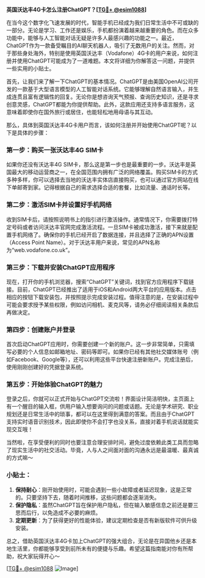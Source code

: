 **英国沃达丰4G卡怎么注册ChatGPT？[[TG💪+ @esim1088](https://t.me/s/esim1088)]**

在当今这个数字化飞速发展的时代，智能手机已经成为我们日常生活中不可或缺的一部分。无论是学习、工作还是娱乐，手机都扮演着越来越重要的角色。而在众多功能中，能够与人工智能对话无疑是许多人最感兴趣的功能之一。最近，ChatGPT作为一款备受瞩目的AI聊天机器人，吸引了无数用户的关注。然而，对于那些身处海外，特别是使用英国沃达丰（Vodafone）4G卡的用户来说，如何注册并使用ChatGPT可能成为了一道难题。本文将详细为你解答这一问题，并提供一些实用的小贴士。

首先，让我们来了解一下ChatGPT的基本情况。ChatGPT是由美国OpenAI公司开发的一款基于大型语言模型的人工智能对话系统。它能够理解自然语言输入，并生成连贯且富有逻辑性的回复。无论你是想咨询天气预报、查询历史知识，还是寻求创意灵感，ChatGPT都能为你提供帮助。此外，这款应用还支持多语言服务，这意味着即使你在国外旅行或居住，也能轻松地用母语与其互动。

那么，具体到英国沃达丰4G卡用户而言，该如何注册并开始使用ChatGPT呢？以下是具体的步骤：

### 第一步：购买一张沃达丰4G SIM卡
如果你还没有沃达丰4G SIM卡，那么这是第一步也是最重要的一步。沃达丰是英国最大的移动运营商之一，在全国范围内拥有广泛的网络覆盖。购买SIM卡的方式多种多样，你可以选择去当地的沃达丰实体店直接购买，也可以通过官方网站在线下单邮寄到家。记得根据自己的需求选择合适的套餐，比如流量、通话时长等。

### 第二步：激活SIM卡并设置好手机网络
收到SIM卡后，请按照说明书上的指引进行激活操作。通常情况下，你需要拨打特定号码或者访问沃达丰官网完成激活流程。一旦SIM卡被成功激活，接下来就是配置手机网络了。确保你的手机已经开启了数据连接，并且选择了正确的APN设置（Access Point Name）。对于沃达丰用户来说，常见的APN名称为“web.vodafone.co.uk”。

### 第三步：下载并安装ChatGPT应用程序
现在，打开你的手机浏览器，搜索“ChatGPT”关键词，找到官方应用程序下载链接。目前，ChatGPT已经推出了适用于iOS和Android两大平台的应用版本。点击相应的按钮下载安装包，并按照提示完成安装过程。值得注意的是，在安装过程中可能会要求授予某些权限，例如访问相机、麦克风等，请务必仔细阅读相关条款后再做决定。

### 第四步：创建账户并登录
首次启动ChatGPT应用时，你需要创建一个新的账户。这一步非常简单，只需填写必要的个人信息如邮箱地址、密码等即可。如果你已经有其他社交媒体账号（例如Facebook、Google等），还可以利用这些平台快速注册新账户。完成注册后，使用刚刚创建好的凭据登录系统。

### 第五步：开始体验ChatGPT的魅力
登录之后，你就可以正式开始与ChatGPT交流啦！界面设计简洁明快，主页面上有一个醒目的输入框，供用户输入想要询问的问题或话题。无论是学术研究、职业规划还是日常生活中的琐事，都可以在这里得到满意的答案。而且由于ChatGPT支持实时语音识别技术，因此即使你不会打字也没关系，直接对着手机说话就能实现交互哦！

当然啦，在享受便利的同时也要注意合理安排时间，避免过度依赖此类工具而忽略了现实生活中的社交活动。毕竟，人与人之间面对面的沟通永远是最温暖、最真诚的方式嘛～

### 小贴士：
1. **保持耐心**：刚开始使用时，可能会遇到一些小故障或者延迟现象，这是正常的。只要坚持下去，随着时间推移，这些问题都会逐渐消失。
2. **保护隐私**：虽然ChatGPT旨在保护用户隐私，但在输入敏感信息之前还是要三思而后行，以免造成不必要的麻烦。
3. **定期更新**：为了获得更好的性能体验，建议定期检查是否有新版软件可供升级安装。

总之，借助英国沃达丰4G卡加上ChatGPT的强大组合，无论是在异国他乡还是本地生活里，你都能够享受到前所未有的便捷与乐趣。希望这篇指南能对你有所帮助，祝大家玩得开心～  

[[TG💪+ @esim1088](https://t.me/s/esim1088) ![Image](https://i.postimg.cc/4NQfJmqS/Snipaste-2025-05-13-00-14-12.png)]